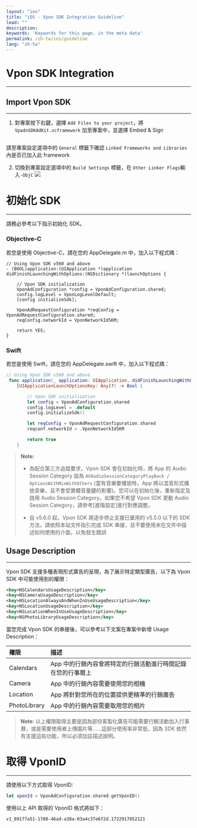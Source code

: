 ```yaml
---
layout: "ios"
title: "iOS - Vpon SDK Integration Guideline"
lead: ""
description:
keywords: 'Keywords for this page, in the meta data'
permalink: /zh-tw/ios/guideline
lang: "zh-tw"
---
```


# Vpon SDK Integration
---

## Import Vpon SDK
---

1. 對專案按下右鍵，選擇 `Add Files to your project`，將 `VpadnSDKAdKit.xcframework` 加至專案中，並選擇 Embed & Sign
<img src="{{site.imgurl}}/ios_framework_8.png" alt="" class="width-300" />

請至專案設定選項中的 `General` 標籤下確認 `Linked Frameworks and Libraries` 內是否已加入此 framework

2. 切換到專案設定選項中的 `Build Settings` 標籤，在 `Other Linker Flags`輸入`-ObjC`
![]({{site.imgurl}}/ios_framework_6.png)


# 初始化 SDK 
---

請務必參考以下指示初始化 SDK。

### Objective-C

若您是使用 Objective-C，請在您的 AppDelegate.m 中，加入以下程式碼：

```objc
// Using Vpon SDK v560 and above
- (BOOL)application:(UIApplication *)application didFinishLaunchingWithOptions:(NSDictionary *)launchOptions {

    // Vpon SDK initialization
    VponAdConfiguration *config = VponAdConfiguration.shared;
    config.logLevel = VponLogLevelDefault;
    [config initializeSdk];

    VponAdRequestConfiguration *reqConfig = VponAdRequestConfiguration.shared;
    reqConfig.networkId = VponNetworkIdSKM;

    return YES;
}
```

### Swift

若您是使用 Swift，請在您的 AppDelegate.swift 中，加入以下程式碼：

```swift
// Using Vpon SDK v560 and above
 func application(_ application: UIApplication, didFinishLaunchingWithOptions launchOptions:      
    [UIApplicationLaunchOptionsKey: Any]?) -> Bool {

        // Vpon SDK initialization
        let config = VponAdConfiguration.shared
        config.logLevel = .default
        config.initializeSdk()

        let reqConfig = VponAdRequestConfiguration.shared
        reqconf.networkId = .VponNetworkIdSKM

        return true
    }
```

>**Note:**
>
>* 為配合第三方追蹤要求，Vpon SDK 會在初始化時，將 App 的 Audio Session Category 設為 `AVAudioSessionCategoryPlayBack / OptionsWithMixWithOthers` (當有音樂要播放時，App 將以混音形式播放音樂，且不會受實體音量鍵的影響)。您可以在初始化後，重新指定及啟用 Audio Session Category。如果您不希望 Vpon SDK 更動 Audio Session Category，請參考[進階設定]進行對應調整。
>
>* 自 v5.6.0 起，Vpon SDK 將逐步停止支援已棄用的 v5.5.0 以下的 SDK 方法，請依照本站文件指引完成 SDK 串接，且不要使用未在文件中描述如何使用的介面，以免發生錯誤

## Usage Description
---

Vpon SDK 支援多種表現形式廣告的呈現，為了展示特定類型廣告，以下為 Vpon SDK 中可能使用到的權限：
    
```xml
<key>NSCalendarsUsageDescription</key>
<key>NSCameraUsageDescription</key>
<key>NSLocationAlwaysAndWhenInUseUsageDescription</key>
<key>NSLocationUsageDescription</key>
<key>NSLocationWhenInUseUsageDescription</key>
<key>NSPhotoLibraryUsageDescription</key>
```

當您完成 Vpon SDK 的串接後，可以參考以下文案在專案中新增 Usage Description：

| 權限 | 描述 |
|:-----|:----|
| Calendars | App 中的行銷內容會將特定的行銷活動進行時間記錄在您的行事曆上 |
| Camera | App 中的行銷內容需要使用您的相機 |
| Location | App 將針對您所在的位置提供更精準的行銷廣告 |
| PhotoLibrary | App 中的行銷內容需要取用您的相片 |

>**Note**: 以上權限取得主要是因為部份客製化廣告可能需要行銷活動加入行事曆，或是需要使用者上傳圖片等……這部分使用率非常低，因為 SDK 依然有支援這些功能，所以必須加註描述說明。

# 取得 VponID
---

請使用以下方式取得 VponID:

```Swift
let vponId = VponAdConfiguration.shared.getVponID()
```

使用以上 API 取得的 VponID 格式將如下：

```
v1_89177a51-1708-46ad-a38a-03a4c37e6f2d.1722917052121
```